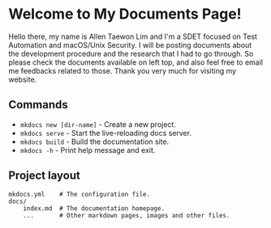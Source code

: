 # Welcome to My Documents Page!

Hello there, my name is Allen Taewon Lim and I'm a SDET focused on Test Automation and macOS/Unix Security.
I will be posting documents about the development procedure and the research that I had to go through.
So please check the documents available on left top, and also feel free to email me feedbacks related to those.
Thank you very much for visiting my website.

## Commands

* `mkdocs new [dir-name]` - Create a new project.
* `mkdocs serve` - Start the live-reloading docs server.
* `mkdocs build` - Build the documentation site.
* `mkdocs -h` - Print help message and exit.

## Project layout

    mkdocs.yml    # The configuration file.
    docs/
        index.md  # The documentation homepage.
        ...       # Other markdown pages, images and other files.
